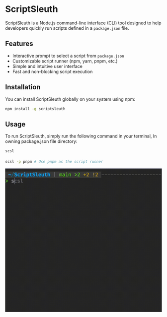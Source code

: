 # ScriptSleuth

ScriptSleuth is a Node.js command-line interface (CLI) tool designed to help developers quickly run scripts defined in a `package.json` file.

## Features

- Interactive prompt to select a script from `package.json`
- Customizable script runner (npm, yarn, pnpm, etc.)
- Simple and intuitive user interface
- Fast and non-blocking script execution

## Installation

You can install ScriptSleuth globally on your system using npm:

```bash
npm install -g scriptsleuth
```

## Usage

To run ScriptSleuth, simply run the following command in your terminal, In owning package.json file directory:

```bash
scsl

scsl -p pnpm # Use pnpm as the script runner
```

![](./assets/screen.gif)
